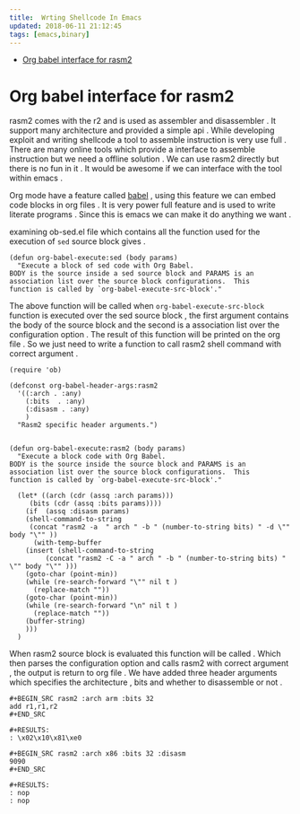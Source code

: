 ```yaml
---
title:  Wrting Shellcode In Emacs
updated: 2018-06-11 21:12:45
tags: [emacs,binary]
---
```


- [Org babel interface for rasm2](#org5127c4e)


<a id="org5127c4e"></a>

# Org babel interface for rasm2

rasm2 comes with the r2 and is used as assembler and disassembler . It support many architecture and provided a simple api . While developing exploit and writing shellcode a tool to assemble instruction is very use full . There are many online tools which provide a interface to assemble instruction but we need a offline solution . We can use rasm2 directly but there is no fun in it . It would be awesome if we can interface with the tool within emacs .

Org mode have a feature called [babel](https://orgmode.org/worg/org-contrib/babel/intro.html) , using this feature we can embed code blocks in org files . It is very power full feature and is used to write literate programs . Since this is emacs we can make it do anything we want .

examining ob-sed.el file which contains all the function used for the execution of `sed` source block gives .

```emacs-lisp
(defun org-babel-execute:sed (body params)
  "Execute a block of sed code with Org Babel.
BODY is the source inside a sed source block and PARAMS is an
association list over the source block configurations.  This
function is called by `org-babel-execute-src-block'."

```

The above function will be called when `org-babel-execute-src-block` function is executed over the sed source block , the first argument contains the body of the source block and the second is a association list over the configuration option . The result of this function will be printed on the org file . So we just need to write a function to call rasm2 shell command with correct argument .

```emacs-lisp
(require 'ob)

(defconst org-babel-header-args:rasm2
  '((:arch . :any)
    (:bits  . :any)
    (:disasm . :any)
    )
  "Rasm2 specific header arguments.")


(defun org-babel-execute:rasm2 (body params)
  "Execute a block code with Org Babel.
BODY is the source inside the source block and PARAMS is an
association list over the source block configurations.  This
function is called by `org-babel-execute-src-block'."

  (let* ((arch (cdr (assq :arch params)))
	 (bits (cdr (assq :bits params))))
    (if  (assq :disasm params)
	(shell-command-to-string
	 (concat "rasm2 -a  " arch " -b " (number-to-string bits) " -d \"" body "\"" ))
      (with-temp-buffer
	(insert (shell-command-to-string
		 (concat "rasm2 -C -a " arch " -b " (number-to-string bits) " \"" body "\"" )))
	(goto-char (point-min))
	(while (re-search-forward "\"" nil t )
	  (replace-match ""))
	(goto-char (point-min))
	(while (re-search-forward "\n" nil t )
	  (replace-match ""))
	(buffer-string)
	)))
  )
```

When rasm2 source block is evaluated this function will be called . Which then parses the configuration option and calls rasm2 with correct argument , the output is return to org file . We have added three header arguments which specifies the architecture , bits and whether to disassemble or not .

    
    #+BEGIN_SRC rasm2 :arch arm :bits 32
    add r1,r1,r2
    #+END_SRC
    
    #+RESULTS:
    : \x02\x10\x81\xe0
    
    #+BEGIN_SRC rasm2 :arch x86 :bits 32 :disasm
    9090
    #+END_SRC
    
    #+RESULTS:
    : nop
    : nop
